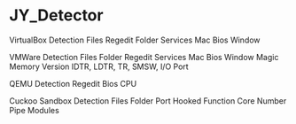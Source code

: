 # JY_Detector

VirtualBox Detection
Files
Regedit
Folder
Services
Mac
Bios
Window

VMWare Detection
Files
Folder
Regedit
Services
Mac
Bios
Window
Magic
Memory
Version
IDTR, LDTR, TR, SMSW, I/O Port

QEMU Detection
Regedit
Bios
CPU

Cuckoo Sandbox Detection
Files
Folder
Port
Hooked Function
Core Number
Pipe
Modules
